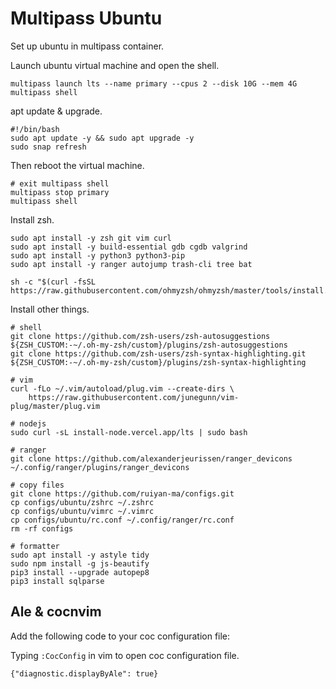 # Multipass Ubuntu

Set up ubuntu in multipass container. 

Launch ubuntu virtual machine and open the shell. 

```shell
multipass launch lts --name primary --cpus 2 --disk 10G --mem 4G
multipass shell
```

apt update & upgrade. 

```shell
#!/bin/bash
sudo apt update -y && sudo apt upgrade -y
sudo snap refresh
```

Then reboot the virtual machine. 

```shell
# exit multipass shell
multipass stop primary
multipass shell
```

Install zsh. 

```shell
sudo apt install -y zsh git vim curl
sudo apt install -y build-essential gdb cgdb valgrind
sudo apt install -y python3 python3-pip
sudo apt install -y ranger autojump trash-cli tree bat

sh -c "$(curl -fsSL https://raw.githubusercontent.com/ohmyzsh/ohmyzsh/master/tools/install.sh)"
```

Install other things. 

```shell
# shell
git clone https://github.com/zsh-users/zsh-autosuggestions ${ZSH_CUSTOM:-~/.oh-my-zsh/custom}/plugins/zsh-autosuggestions
git clone https://github.com/zsh-users/zsh-syntax-highlighting.git ${ZSH_CUSTOM:-~/.oh-my-zsh/custom}/plugins/zsh-syntax-highlighting

# vim
curl -fLo ~/.vim/autoload/plug.vim --create-dirs \
    https://raw.githubusercontent.com/junegunn/vim-plug/master/plug.vim

# nodejs
sudo curl -sL install-node.vercel.app/lts | sudo bash

# ranger
git clone https://github.com/alexanderjeurissen/ranger_devicons ~/.config/ranger/plugins/ranger_devicons

# copy files
git clone https://github.com/ruiyan-ma/configs.git
cp configs/ubuntu/zshrc ~/.zshrc
cp configs/ubuntu/vimrc ~/.vimrc
cp configs/ubuntu/rc.conf ~/.config/ranger/rc.conf
rm -rf configs

# formatter
sudo apt install -y astyle tidy
sudo npm install -g js-beautify
pip3 install --upgrade autopep8
pip3 install sqlparse
```

## Ale & cocnvim

Add the following code to your coc configuration file:

Typing `:CocConfig` in vim to open coc configuration file.

```
{"diagnostic.displayByAle": true}
```
